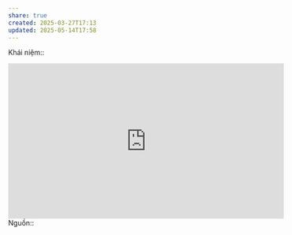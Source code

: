```yaml
---
share: true
created: 2025-03-27T17:13
updated: 2025-05-14T17:58
---
```

Khái niệm:: 
<iframe width="560" height="315" src="https://www.youtube.com/embed/tGDlSYhHpio?si=_pRbKAEKu4s-ETYE" title="YouTube video player" frameborder="0" allow="accelerometer; autoplay; clipboard-write; encrypted-media; gyroscope; picture-in-picture; web-share" referrerpolicy="strict-origin-when-cross-origin" allowfullscreen></iframe>
Nguồn:: 
